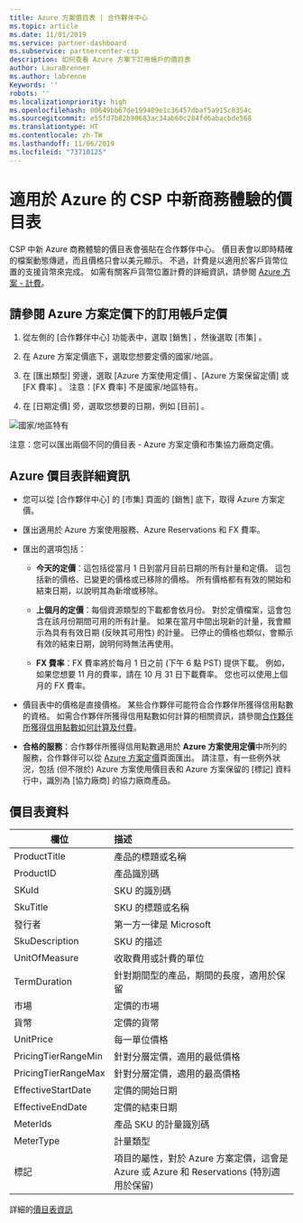 ```yaml
---
title: Azure 方案價目表 | 合作夥伴中心
ms.topic: article
ms.date: 11/01/2019
ms.service: partner-dashboard
ms.subservice: partnercenter-csp
description: 如何查看 Azure 方案下訂用帳戶的價目表
author: LauraBrenner
ms.author: labrenne
Keywords: ''
robots: ''
ms.localizationpriority: high
ms.openlocfilehash: 00649bb67de199409e1c36457dbaf5a915c8354c
ms.sourcegitcommit: e55fd7b82b90683ac34ab60c284fd6abacbde568
ms.translationtype: HT
ms.contentlocale: zh-TW
ms.lasthandoff: 11/06/2019
ms.locfileid: "73710125"
---
```

# <a name="price-list-for-the-new-commerce-experience-in-csp-for-azure"></a>適用於 Azure 的 CSP 中新商務體驗的價目表 

CSP 中新 Azure 商務體驗的價目表會張貼在合作夥伴中心。 價目表會以即時精確的檔案動態傳遞，而且價格只會以美元顯示。 不過，計費是以適用於客戶貨幣位置的支援貨幣來完成。 如需有關客戶貨幣位置計費的詳細資訊，請參閱 [Azure 方案 - 計費](azure-plan-billing.md)。

## <a name="see-pricing-for-subscriptions-under-the-azure-plan-pricing"></a>請參閱 Azure 方案定價下的訂用帳戶定價

1. 從左側的 [合作夥伴中心] 功能表中，選取 [銷售]  ，然後選取 [市集]  。

2. 在 Azure 方案定價底下，選取您想要定價的國家/地區。

3. 在 [匯出類型]  旁邊，選取 [Azure 方案使用定價]  、[Azure 方案保留定價]  或 [FX 費率]  。 注意：[FX 費率]  不是國家/地區特有。

3. 在 [日期定價]  旁，選取您想要的日期，例如 [目前]  。 


![國家/地區特有](images/azure/pricingnew.png)

注意：您可以匯出兩個不同的價目表 - Azure 方案定價和市集協力廠商定價。 

## <a name="azure-price-list-specifics"></a>Azure 價目表詳細資訊

- 您可以從 [合作夥伴中心] 的 [市集] 頁面的 [銷售]  底下，取得 Azure 方案定價。

- 匯出適用於 Azure 方案使用服務、Azure Reservations 和 FX 費率。

- 匯出的選項包括：

    - **今天的定價**：這包括從當月 1 日到當月目前日期的所有計量和定價。 這包括新的價格、已變更的價格或已移除的價格。 所有價格都有有效的開始和結束日期，以說明其為新增或移除。

    - **上個月的定價**：每個資源類型的下載都會依月份。 對於定價檔案，這會包含在該月份期間可用的所有計量。 如果在當月中間出現新的計量，我會顯示為具有有效日期 (反映其可用性) 的計量。 已停止的價格也類似，會顯示有效的結束日期，說明何時無法再使用。

    - **FX 費率**：FX 費率將於每月 1 日之前 (下午 6 點 PST) 提供下載。 例如，如果您想要 11 月的費率，請在 10 月 31 日下載費率。 您也可以使用上個月的 FX 費率。

- 價目表中的價格是直接價格。 某些合作夥伴可能符合合作夥伴所獲得信用點數的資格。 如需合作夥伴所獲得信用點數如何計算的相關資訊，請參閱[合作夥伴所獲得信用點數如何計算及付費](partner-earned-credit-explanation.md)。

- **合格的服務**：合作夥伴所獲得信用點數適用於 **Azure 方案使用定價**中所列的服務，合作夥伴可以從 [Azure 方案定價](https://partner.microsoft.com/commerce/sales)頁面匯出。 請注意，有一些例外狀況，包括 (但不限於) Azure 方案使用價目表和 Azure 方案保留的 [標記] 資料行中，識別為 [協力廠商] 的協力廠商產品。

## <a name="price-list-data"></a>價目表資料

|**欄位**   |**描述**   |
|--------------------------|:---------------------------|
|ProductTitle  |產品的標題或名稱|
|ProductID   |產品識別碼|
|SKuId|SKU 的識別碼|
|SkuTitle|SKU 的標題或名稱|
|發行者|第一方一律是 Microsoft|
|SkuDescription|SKU 的描述|
|UnitOfMeasure|收取費用或計費的單位|
|TermDuration|針對期間型的產品，期間的長度，適用於保留|
|市場|定價的市場|
|貨幣|定價的貨幣|
|UnitPrice|每一單位價格|
|PricingTierRangeMin|針對分層定價，適用的最低價格|
|PricingTierRangeMax|針對分層定價，適用的最高價格|
|EffectiveStartDate|定價的開始日期|
|EffectiveEndDate|定價的結束日期|
|MeterIds|產品 SKU 的計量識別碼|
|MeterType|計量類型|
|標記|項目的屬性，對於 Azure 方案定價，這會是 Azure 或 Azure 和 Reservations (特別適用於保留)|

詳細的[價目表資訊](https://partner.microsoft.com/commerce/sales?type=Any&category=Any)  
